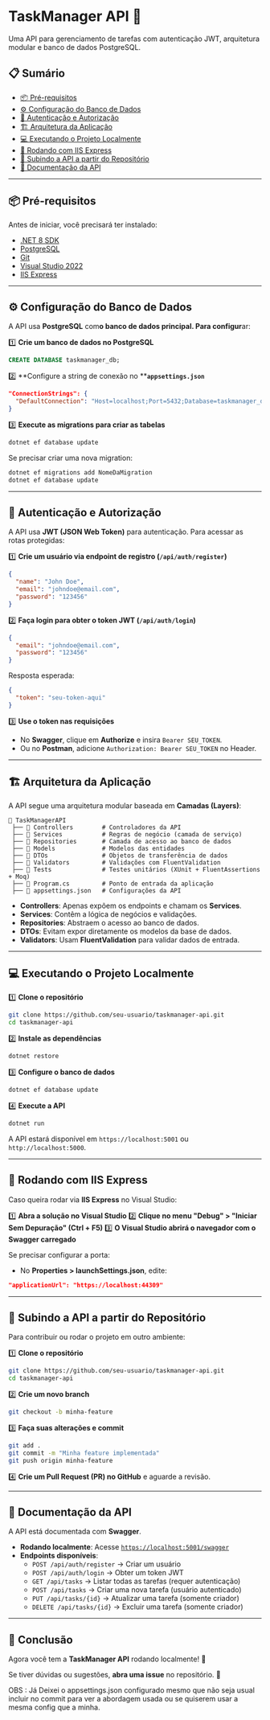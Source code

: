 # TaskManager API 🚀

Uma API para gerenciamento de tarefas com autenticação JWT, arquitetura modular e banco de dados PostgreSQL.

## 📋 Sumário

- [📦 Pré-requisitos](#pré-requisitos)
- [⚙️ Configuração do Banco de Dados](#configuração-do-banco-de-dados)
- [🔐 Autenticação e Autorização](#autenticação-e-autorização)
- [🏗️ Arquitetura da Aplicação](#arquitetura-da-aplicação)
- [💻 Executando o Projeto Localmente](#executando-o-projeto-localmente)
- [🚀 Rodando com IIS Express](#rodando-com-iis-express)
- [📂 Subindo a API a partir do Repositório](#subindo-a-api-a-partir-do-repositório)
- [📄 Documentação da API](#documentação-da-api)

---

## 📦 Pré-requisitos

Antes de iniciar, você precisará ter instalado:

- [.NET 8 SDK](https://dotnet.microsoft.com/en-us/download/dotnet/8.0)
- [PostgreSQL](https://www.postgresql.org/download/)
- [Git](https://git-scm.com/downloads)
- [Visual Studio 2022](https://visualstudio.microsoft.com/pt-br/downloads/)
- [IIS Express](https://learn.microsoft.com/en-us/iis/extensions/introduction-to-iis-express/iis-express-overview)

---

## ⚙️ Configuração do Banco de Dados

A API usa **PostgreSQL** com**o banco de dados principal. Para configur**ar:

1️⃣ **Crie um banco de dados no PostgreSQL**

```sql
CREATE DATABASE taskmanager_db;
```

2️⃣ **Configure a string de conexão no ****`appsettings.json`**

```json
"ConnectionStrings": {
  "DefaultConnection": "Host=localhost;Port=5432;Database=taskmanager_db;Username=seu_usuario;Password=sua_senha"
}
```

3️⃣ **Execute as migrations para criar as tabelas**

```sh
dotnet ef database update
```

Se precisar criar uma nova migration:

```sh
dotnet ef migrations add NomeDaMigration
dotnet ef database update
```

---

## 🔐 Autenticação e Autorização

A API usa **JWT (JSON Web Token)** para autenticação. Para acessar as rotas protegidas:

1️⃣ **Crie um usuário via endpoint de registro (****`/api/auth/register`****)**

```json
{
  "name": "John Doe",
  "email": "johndoe@email.com",
  "password": "123456"
}
```

2️⃣ **Faça login para obter o token JWT (****`/api/auth/login`****)**

```json
{
  "email": "johndoe@email.com",
  "password": "123456"
}
```

Resposta esperada:

```json
{
  "token": "seu-token-aqui"
}
```

3️⃣ **Use o token nas requisições**

- No **Swagger**, clique em **Authorize** e insira `Bearer SEU_TOKEN`.
- Ou no **Postman**, adicione `Authorization: Bearer SEU_TOKEN` no Header.

---

## 🏗️ Arquitetura da Aplicação

A API segue uma arquitetura modular baseada em **Camadas (Layers)**:

```
📂 TaskManagerAPI
 ├── 📂 Controllers        # Controladores da API
 ├── 📂 Services           # Regras de negócio (camada de serviço)
 ├── 📂 Repositories       # Camada de acesso ao banco de dados
 ├── 📂 Models             # Modelos das entidades
 ├── 📂 DTOs               # Objetos de transferência de dados
 ├── 📂 Validators         # Validações com FluentValidation
 ├── 📂 Tests              # Testes unitários (XUnit + FluentAssertions + Moq)
 ├── 📄 Program.cs         # Ponto de entrada da aplicação
 ├── 📄 appsettings.json   # Configurações da API
```

- **Controllers**: Apenas expõem os endpoints e chamam os **Services**.
- **Services**: Contêm a lógica de negócios e validações.
- **Repositories**: Abstraem o acesso ao banco de dados.
- **DTOs**: Evitam expor diretamente os modelos da base de dados.
- **Validators**: Usam **FluentValidation** para validar dados de entrada.

---

## 💻 Executando o Projeto Localmente

1️⃣ **Clone o repositório**

```sh
git clone https://github.com/seu-usuario/taskmanager-api.git
cd taskmanager-api
```

2️⃣ **Instale as dependências**

```sh
dotnet restore
```

3️⃣ **Configure o banco de dados**

```sh
dotnet ef database update
```

4️⃣ **Execute a API**

```sh
dotnet run
```

A API estará disponível em `https://localhost:5001` ou `http://localhost:5000`.

---

## 🚀 Rodando com IIS Express

Caso queira rodar via **IIS Express** no Visual Studio:

1️⃣ **Abra a solução no Visual Studio**
2️⃣ **Clique no menu "Debug" > "Iniciar Sem Depuração" (Ctrl + F5)**
3️⃣ **O Visual Studio abrirá o navegador com o Swagger carregado**

Se precisar configurar a porta:

- No **Properties > launchSettings.json**, edite:

```json
"applicationUrl": "https://localhost:44309"
```

---

## 📂 Subindo a API a partir do Repositório

Para contribuir ou rodar o projeto em outro ambiente:

1️⃣ **Clone o repositório**

```sh
git clone https://github.com/seu-usuario/taskmanager-api.git
cd taskmanager-api
```

2️⃣ **Crie um novo branch**

```sh
git checkout -b minha-feature
```

3️⃣ **Faça suas alterações e commit**

```sh
git add .
git commit -m "Minha feature implementada"
git push origin minha-feature
```

4️⃣ **Crie um Pull Request (PR) no GitHub** e aguarde a revisão.

---

## 📄 Documentação da API

A API está documentada com **Swagger**.

- **Rodando localmente**: Acesse [`https://localhost:5001/swagger`](https://localhost:5001/swagger)
- **Endpoints disponíveis**:
  - `POST /api/auth/register` → Criar um usuário
  - `POST /api/auth/login` → Obter um token JWT
  - `GET /api/tasks` → Listar todas as tarefas (requer autenticação)
  - `POST /api/tasks` → Criar uma nova tarefa (usuário autenticado)
  - `PUT /api/tasks/{id}` → Atualizar uma tarefa (somente criador)
  - `DELETE /api/tasks/{id}` → Excluir uma tarefa (somente criador)

---

## 🎯 Conclusão

Agora você tem a **TaskManager API** rodando localmente! 🎉

Se tiver dúvidas ou sugestões, **abra uma issue** no repositório. 🚀

OBS : Já Deixei o appsettings.json configurado mesmo que não seja usual incluir no commit para ver a abordagem usada ou se quiserem usar a mesma config que a minha.
